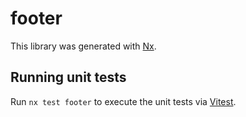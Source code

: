 # footer

This library was generated with [Nx](https://nx.dev).

## Running unit tests

Run `nx test footer` to execute the unit tests via [Vitest](https://vitest.dev/).
